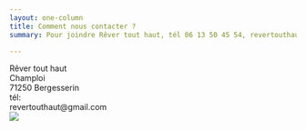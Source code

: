 ```yaml
---
layout: one-column
title: Comment nous contacter ?
summary: Pour joindre Rêver tout haut, tél 06 13 50 45 54, revertouthaut@gmail.com

---
```


<!-- <img src="http://res.cloudinary.com/dnxcesebo/image/upload/c_scale,h_500,r_10/v1527698358/frizouille_casquette_et_fleurs_lfh3yz.jpg" class="img-right"/> -->

<!-- ![](http://res.cloudinary.com/dnxcesebo/image/upload/c_scale,h_550,r_10/v1527698358/frizouille_casquette_et_fleurs_lfh3yz.jpg) -->

<div class="rever-list-narrow">
Rêver tout haut<br>
Champloi<br>    
71250 Bergesserin<br>    
tél:<br>    
revertouthaut@gmail.com  
</div>

<img class="img-fluid middle" src="http://res.cloudinary.com/dnxcesebo/image/upload/r_15/v1527764491/bureau-val_pzj61u.jpg"/>